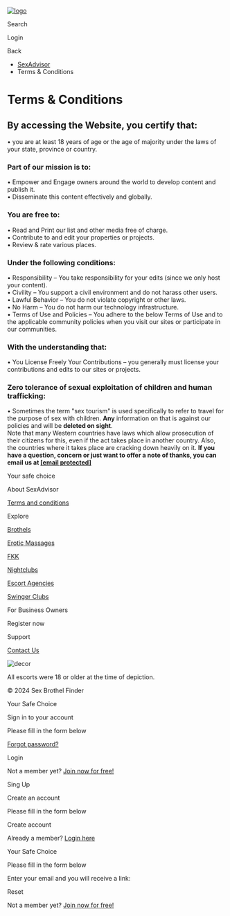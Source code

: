[![logo](https://sexadvisor.com/static/images/logo.svg?v=1)](https://sexadvisor.com/)

Search

Login

Back

* [SexAdvisor](https://sexadvisor.com/)
* Terms & Conditions

Terms & Conditions
==================

By accessing the Website, you certify that:
-------------------------------------------

  
• you are at least 18 years of age or the age of majority under the laws of your state, province or country.  
  

### Part of our mission is to:

  
• Empower and Engage owners around the world to develop content and publish it.  
• Disseminate this content effectively and globally.  
  

### You are free to:

  
• Read and Print our list and other media free of charge.  
• Contribute to and edit your properties or projects.  
• Review & rate various places.  
  

### Under the following conditions:

  
• Responsibility – You take responsibility for your edits (since we only host your content).  
• Civility – You support a civil environment and do not harass other users.  
• Lawful Behavior – You do not violate copyright or other laws.  
• No Harm – You do not harm our technology infrastructure.  
• Terms of Use and Policies – You adhere to the below Terms of Use and to the applicable community policies when you visit our sites or participate in our communities.  
  

### With the understanding that:

  
• You License Freely Your Contributions – you generally must license your contributions and edits to our sites or projects.  
  

### Zero tolerance of sexual exploitation of children and human trafficking:

  
• Sometimes the term "sex tourism" is used specifically to refer to travel for the purpose of sex with children. **Any** information on that is against our policies and will be **deleted on sight**.  
Note that many Western countries have laws which allow prosecution of their citizens for this, even if the act takes place in another country. Also, the countries where it takes place are cracking down heavily on it. **If you have a question, concern or just want to offer a note of thanks, you can email us at [\[email protected\]](https://sexadvisor.com/cdn-cgi/l/email-protection)**  

[](https://sexadvisor.com/)

Your safe choice

About SexAdvisor

[Terms and conditions](https://sexadvisor.com/terms/)

Explore

[Brothels](https://sexadvisor.com/brothels/)

[Erotic Massages](https://sexadvisor.com/erotic-massages/)

[FKK](https://sexadvisor.com/fkk/)

[Nightclubs](https://sexadvisor.com/nightclubs/)

[Escort Agencies](https://sexadvisor.com/escort-agencies/)

[Swinger Clubs](https://sexadvisor.com/swinger-clubs/)

For Business Owners

Register now

Support

[Contact Us](https://sexadvisor.com/contacts/)

![decor](https://sexadvisor.com/static/images/footer-decor.svg)

All escorts were 18 or older at the time of depiction.

© 2024 Sex Brothel Finder

  

Your Safe Choice

Sign in to your account

Please fill in the form below

 

[Forgot password?](#)

Login

Not a member yet? [Join now for free!](#)

  

Sing Up

Create an account

Please fill in the form below

 

Create account

Already a member? [Login here](#)

  

Your Safe Choice

Please fill in the form below

Enter your email and you will receive a link:

 

Reset

Not a member yet? [Join now for free!](#)